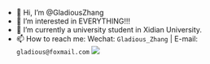 - 👋 Hi, I’m @GladiousZhang
- 👀 I’m interested in EVERYTHING!!!
- 🌱 I’m currently a university student in Xidian University.
- 📫 How to reach me: Wechat: `Gladious_Zhang` | E-mail: `gladious@foxmail.com`
![](https://github-readme-stats.vercel.app/api?username=GladiousZHang&show_icons=true&theme=transparent)
<!---
GladiousZhang/GladiousZhang is a ✨ special ✨ repository because its `README.md` (this file) appears on your GitHub profile.
You can click the Preview link to take a look at your changes.
--->

